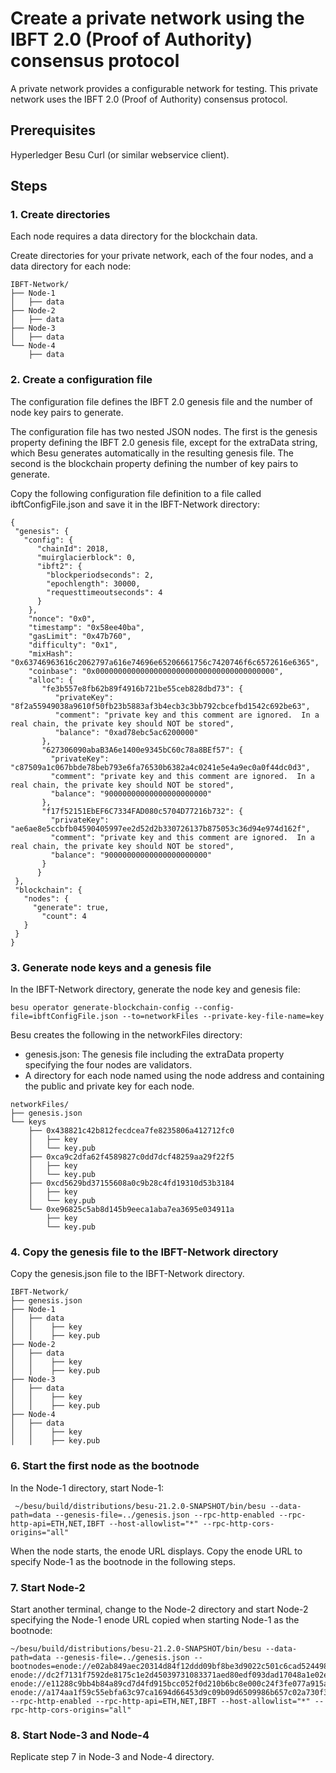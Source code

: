 # Create a private network using the IBFT 2.0 (Proof of Authority) consensus protocol

A private network provides a configurable network for testing. This private network uses the IBFT 2.0 (Proof of Authority) consensus protocol.

## Prerequisites
Hyperledger Besu
Curl (or similar webservice client).

## Steps

### 1. Create directories
Each node requires a data directory for the blockchain data.

Create directories for your private network, each of the four nodes, and a data directory for each node:
```
IBFT-Network/
├── Node-1
│   ├── data
├── Node-2
│   ├── data
├── Node-3
│   ├── data
└── Node-4
    ├── data
```
### 2. Create a configuration file
The configuration file defines the IBFT 2.0 genesis file and the number of node key pairs to generate.

The configuration file has two nested JSON nodes. The first is the genesis property defining the IBFT 2.0 genesis file, except for the extraData string, which Besu generates automatically in the resulting genesis file. The second is the blockchain property defining the number of key pairs to generate.

Copy the following configuration file definition to a file called ibftConfigFile.json and save it in the IBFT-Network directory:
```
{
 "genesis": {
   "config": {
      "chainId": 2018,
      "muirglacierblock": 0,
      "ibft2": {
        "blockperiodseconds": 2,
        "epochlength": 30000,
        "requesttimeoutseconds": 4
      }
    },
    "nonce": "0x0",
    "timestamp": "0x58ee40ba",
    "gasLimit": "0x47b760",
    "difficulty": "0x1",
    "mixHash": "0x63746963616c2062797a616e74696e65206661756c7420746f6c6572616e6365",
    "coinbase": "0x0000000000000000000000000000000000000000",
    "alloc": {
       "fe3b557e8fb62b89f4916b721be55ceb828dbd73": {
          "privateKey": "8f2a55949038a9610f50fb23b5883af3b4ecb3c3bb792cbcefbd1542c692be63",
          "comment": "private key and this comment are ignored.  In a real chain, the private key should NOT be stored",
          "balance": "0xad78ebc5ac6200000"
       },
       "627306090abaB3A6e1400e9345bC60c78a8BEf57": {
         "privateKey": "c87509a1c067bbde78beb793e6fa76530b6382a4c0241e5e4a9ec0a0f44dc0d3",
         "comment": "private key and this comment are ignored.  In a real chain, the private key should NOT be stored",
         "balance": "90000000000000000000000"
       },
       "f17f52151EbEF6C7334FAD080c5704D77216b732": {
         "privateKey": "ae6ae8e5ccbfb04590405997ee2d52d2b330726137b875053c36d94e974d162f",
         "comment": "private key and this comment are ignored.  In a real chain, the private key should NOT be stored",
         "balance": "90000000000000000000000"
       }
      }
 },
 "blockchain": {
   "nodes": {
     "generate": true,
       "count": 4
   }
 }
}
```
### 3. Generate node keys and a genesis file
In the IBFT-Network directory, generate the node key and genesis file:
```
besu operator generate-blockchain-config --config-file=ibftConfigFile.json --to=networkFiles --private-key-file-name=key
```
Besu creates the following in the networkFiles directory:

- genesis.json: The genesis file including the extraData property specifying the four nodes are validators.
- A directory for each node named using the node address and containing the public and private key for each node.
```
networkFiles/
├── genesis.json
└── keys
    ├── 0x438821c42b812fecdcea7fe8235806a412712fc0
    │   ├── key
    │   └── key.pub
    ├── 0xca9c2dfa62f4589827c0dd7dcf48259aa29f22f5
    │   ├── key
    │   └── key.pub
    ├── 0xcd5629bd37155608a0c9b28c4fd19310d53b3184
    │   ├── key
    │   └── key.pub
    └── 0xe96825c5ab8d145b9eeca1aba7ea3695e034911a
        ├── key
        └── key.pub
```
### 4. Copy the genesis file to the IBFT-Network directory
  
Copy the genesis.json file to the IBFT-Network directory.

```
IBFT-Network/
├── genesis.json
├── Node-1
│   ├── data
│   │    ├── key
│   │    ├── key.pub
├── Node-2
│   ├── data
│   │    ├── key
│   │    ├── key.pub
├── Node-3
│   ├── data
│   │    ├── key
│   │    ├── key.pub
├── Node-4
│   ├── data
│   │    ├── key
│   │    ├── key.pub
```
### 6. Start the first node as the bootnode
In the Node-1 directory, start Node-1:
```
 ~/besu/build/distributions/besu-21.2.0-SNAPSHOT/bin/besu --data-path=data --genesis-file=../genesis.json --rpc-http-enabled --rpc-http-api=ETH,NET,IBFT --host-allowlist="*" --rpc-http-cors-origins="all"
```
When the node starts, the enode URL displays. Copy the enode URL to specify Node-1 as the bootnode in the following steps.
 
### 7. Start Node-2
Start another terminal, change to the Node-2 directory and start Node-2 specifying the Node-1 enode URL copied when starting Node-1 as the bootnode:
```
~/besu/build/distributions/besu-21.2.0-SNAPSHOT/bin/besu --data-path=data --genesis-file=../genesis.json --bootnodes=enode://e02ab849aec20314d84f12ddd09bf8be3d9022c501c6cad52449802eb29d2bd7e20d9bece843e904cc4d1f2259e44c4d505a3cbae51e3d1e1d149bcc3d6e24ae@159.8.212.39:30303, enode://dc2f7131f7592de8175c1e2d45039731083371aed80edf093dad17048a1e02e6fc4fb6bbe3941d34d962ed6dea0deae8079430dc0186cb12d837371707483f57@159.8.212.35:30303, enode://e11288c9bb4b84a89cd7d4fd915bcc052f0d210b6bc8e000c24f3fe077a915a44dc8adf75a310812a6828d1368bd13303444564ccf928e31d13bcabef004cae9@159.8.212.41:30303, enode://a174aa1f59c55ebfa63c97ca1694d66453d9c09b09d6509986b657c02a730f323c0f441ec49a67f8d945e95daca25fb64b9c51dc892e8b1daa85edefb1f784dc@159.8.212.44:30303 --rpc-http-enabled --rpc-http-api=ETH,NET,IBFT --host-allowlist="*" --rpc-http-cors-origins="all"
```
### 8. Start Node-3 and Node-4
Replicate step 7 in Node-3 and Node-4 directory.
